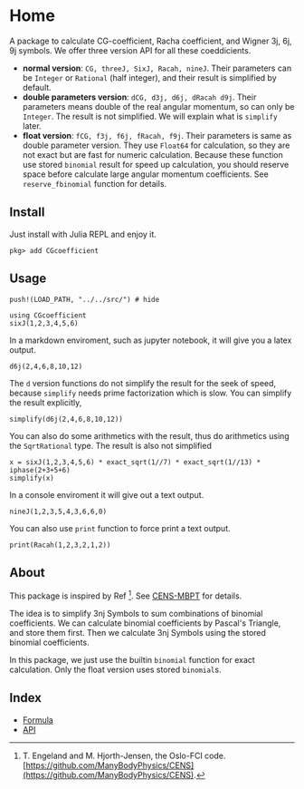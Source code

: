 # Home

A package to calculate CG-coefficient, Racha coefficient, and Wigner 3j, 6j, 9j symbols. We offer three version API for all these coeddicients.

- **normal version**: `CG, threeJ, SixJ, Racah, nineJ`. Their parameters can be `Integer` or `Rational` (half integer), and their result is simplified by default.
- **double parameters version**: `dCG, d3j, d6j, dRacah d9j`. Their parameters means double of the real angular momentum, so can only be `Integer`. The result is not simplified. We will explain what is `simplify` later.
- **float version**: `fCG, f3j, f6j, fRacah, f9j`. Their parameters is same as double parameter version. They use `Float64` for calculation, so they are not exact but are fast for numeric calculation. Because these function use stored `binomial` result for speed up calculation, you should reserve space before calculate large angular momentum coefficients. See `reserve_fbinomial` function for details.

## Install

Just install with Julia REPL and enjoy it.

```julia-repl
pkg> add CGcoefficient
```

## Usage

```@setup example
push!(LOAD_PATH, "../../src/") # hide
```
```@example example
using CGcoefficient
sixJ(1,2,3,4,5,6)
```

In a markdown enviroment, such as jupyter notebook, it will give you a latex output.
```@example example
d6j(2,4,6,8,10,12)
```

The `d` version functions do not simplify the result for the seek of speed, because `simplify` needs prime factorization which is slow. You can simplify the result explicitly,
```@example example
simplify(d6j(2,4,6,8,10,12))
```

You can also do some arithmetics with the result, thus do arithmetics using the `SqrtRational` type. The result is also not simplified
```@example example
x = sixJ(1,2,3,4,5,6) * exact_sqrt(1//7) * exact_sqrt(1//13) * iphase(2+3+5+6)
simplify(x)
```

In a console enviroment it will give out a text output.
```@repl example
nineJ(1,2,3,5,4,3,6,6,0)
```

You can also use `print` function to force print a text output.
```@example example
print(Racah(1,2,3,2,1,2))
```

## About

This package is inspired by Ref [^1]. See [CENS-MBPT](https://github.com/ManyBodyPhysics/CENS/blob/master/MBPT/VEffective/bhf-modules.f90) for details.

The idea is to simplify 3nj Symbols to sum combinations of binomial coefficients. We can calculate binomial coefficients by Pascal's Triangle, and store them first. Then we calculate 3nj Symbols using the stored binomial coefficients.

In this package, we just use the builtin `binomial` function for exact calculation. Only the float version uses stored `binomial`s.
## Index

- [Formula](formula.md)
- [API](api.md)

[^1]: T. Engeland and M. Hjorth-Jensen, the Oslo-FCI code. [https://github.com/ManyBodyPhysics/CENS](https://github.com/ManyBodyPhysics/CENS).
